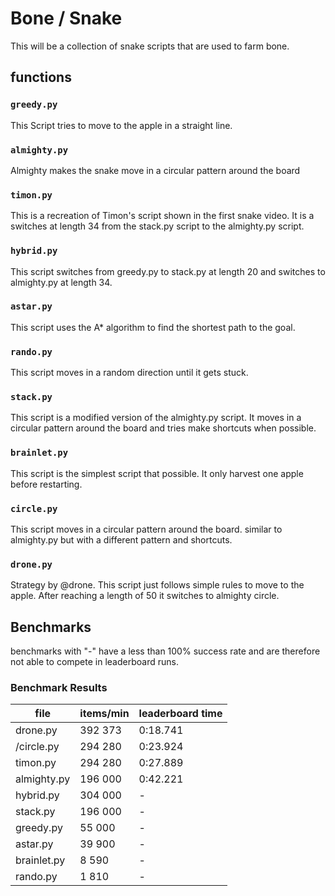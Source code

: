 # Bone / Snake
This will be a collection of snake scripts that are used to farm bone.

## functions

### `greedy.py`
This Script tries to move to the apple in a straight line.

### `almighty.py`
Almighty makes the snake move in a circular pattern around the board

### `timon.py`
This is a recreation of Timon's script shown in the first snake video. It is a switches at length 34 from the stack.py script to the almighty.py script.

### `hybrid.py`
This script switches from greedy.py to stack.py at length 20 and switches to almighty.py at length 34.

### `astar.py`
This script uses the A* algorithm to find the shortest path to the goal.

### `rando.py`
This script moves in a random direction until it gets stuck.

### `stack.py`
This script is a modified version of the almighty.py script. It moves in a circular pattern around the board and tries make shortcuts when possible.

### `brainlet.py`
This script is the simplest script that possible. It only harvest one apple before restarting.

### `circle.py`
This script moves in a circular pattern around the board. similar to almighty.py but with a different pattern and shortcuts.

### `drone.py`
Strategy by @drone.
This script just follows simple rules to move to the apple. After reaching a length of 50 it switches to almighty circle.

## Benchmarks
benchmarks with "-" have a less than 100% success rate and are therefore not able to compete in leaderboard runs.

### Benchmark Results
| file         | items/min | leaderboard time |
| -----------  | --------- | ---------------- |
| drone.py     |   392 373 |         0:18.741 |
| /circle.py   |   294 280 |         0:23.924 |
| timon.py     |   294 280 |         0:27.889 |
| almighty.py  |   196 000 |         0:42.221 |
| hybrid.py    |   304 000 |                - |
| stack.py     |   196 000 |                - |
| greedy.py    |    55 000 |                - |
| astar.py     |    39 900 |                - |
| brainlet.py  |     8 590 |                - |
| rando.py     |     1 810 |                - |
